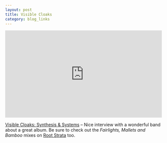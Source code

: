 ```yaml
---
layout: post
title: Visible Cloaks
category: blog_links
---
```


<iframe src="https://embed.spotify.com/?uri=spotify%3Aalbum%3A6si8jpNmxbNqbgBKwtI4dN" width="100%" height="280" frameborder="0" allowtransparency="true"></iframe>

[Visible Cloaks: Synthesis & Systems](https://www.ableton.com/en/blog/visible-cloaks-synthesis-and-systems/) – Nice interview with a wonderful band about a great album. Be sure to check out the _Fairlights, Mallets and Bamboo_ mixes on [Root Strata](http://rootstrata.com/rootblog/?p=3706) too.